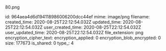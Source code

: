 80.png

id: 964aea4d6d194118986006200dcc44ef
mime: image/png
filename: 
created_time: 2020-08-25T22:12:54.032Z
updated_time: 2020-08-25T22:12:54.032Z
user_created_time: 2020-08-25T22:12:54.032Z
user_updated_time: 2020-08-25T22:12:54.032Z
file_extension: png
encryption_cipher_text: 
encryption_applied: 0
encryption_blob_encrypted: 0
size: 177673
is_shared: 0
type_: 4